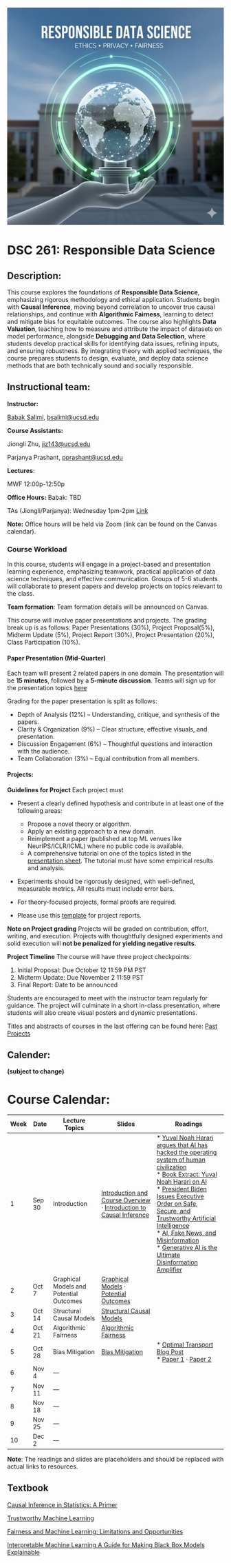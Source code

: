 ![Image genarted using DALL·E](fig/rds.png)


# DSC 261: Responsible Data Science 



## Description:

This course explores the foundations of **Responsible Data Science**, emphasizing rigorous methodology and ethical application. Students begin with **Causal Inference**, moving beyond correlation to uncover true causal relationships, and continue with **Algorithmic Fairness**, learning to detect and mitigate bias for equitable outcomes. The course also highlights **Data Valuation**, teaching how to measure and attribute the impact of datasets on model performance, alongside **Debugging and Data Selection**, where students develop practical skills for identifying data issues, refining inputs, and ensuring robustness. By integrating theory with applied techniques, the course prepares students to design, evaluate, and deploy data science methods that are both technically sound and socially responsible.



## Instructional team:

**Instructor:**

[Babak Salimi](https://bsalimi.github.io/), bsalimi@ucsd.edu

**Course Assistants:**


Jiongli Zhu, [jiz143@ucsd.edu](mailto:jiz143@ucsd.edu)   

Parjanya Prashant, [pprashant@ucsd.edu](mailto:pprashant@ucsd.edu)  


**Lectures**:

MWF	12:00p-12:50p




**Office Hours:**
Babak: TBD

TAs (Jiongli/Parjanya): Wednesday 1pm-2pm [Link](https://ucsd.zoom.us/j/96077507827)

**Note:** Office hours will be held via Zoom (link can be found on the Canvas calendar). 


### Course Workload

In this course, students will engage in a project-based and presentation learning experience, emphasizing teamwork, practical application of data science techniques, and effective communication. Groups of 5-6 students will collaborate to present papers and develop projects on topics relevant to the class.  

**Team formation**: Team formation details will be announced on Canvas. 

This course will involve paper presentations and projects. The grading break up is as follows: Paper Presentations (30%), Project Proposal(5%), Midterm Update (5%), Project Report (30%), Project Presentation (20%), Class Participation (10%).

#### Paper Presentation (Mid-Quarter)
Each team will present 2 related papers in one domain. The presentation will be **15 minutes**, followed by a **5-minute discussion**. Teams will sign up for the presentation topics [here](https://docs.google.com/spreadsheets/d/1PsbWYe7Vi7m3fyBHGGzsRIctUAR7zivzQTLJONyb10A/edit?usp=sharing)

Grading for the paper presentation is split as follows:
- Depth of Analysis (12%) – Understanding, critique, and synthesis of the papers.
- Clarity & Organization (9%) – Clear structure, effective visuals, and presentation.
- Discussion Engagement (6%) – Thoughtful questions and interaction with the audience.
- Team Collaboration (3%) – Equal contribution from all members.

#### Projects:
**Guidelines for Project**
Each project must
- Present a clearly defined hypothesis and contribute in at least one of the following areas:
   - Propose a novel theory or algorithm.
   - Apply an existing approach to a new domain.
   - Reimplement a paper (published at top ML venues like NeurIPS/ICLR/ICML) where no public code is available.
   - A comprehensive tutorial on one of the topics listed in the [presentation sheet](https://docs.google.com/spreadsheets/d/1PsbWYe7Vi7m3fyBHGGzsRIctUAR7zivzQTLJONyb10A/edit?usp=sharing). The tutorial must have some empirical results and analysis.

- Experiments should be rigorously designed, with well-defined, measurable metrics. All results must include error bars.
- For theory-focused projects, formal proofs are required.
- Please use this [template](https://www.overleaf.com/latex/templates/sample-acm-ccs/hqrzvbjgvfvz) for project reports.

**Note on Project grading**
Projects will be graded on contribution, effort, writing, and execution. Projects with thoughtfully designed experiments and solid execution will **not be penalized for yielding negative results**.

**Project Timeline**
The course will have three project checkpoints:
1. Initial Proposal: Due October 12 11:59 PM PST
2. Midterm Update: Due November 2 11:59 PST
3. Final Report: Date to be announced

Students are encouraged to meet with the instructor team regularly for guidance. The project will culminate in a short in-class presentation, where students will also create visual posters and dynamic presentations.

Titles and abstracts of courses in the last offering can be found here: [Past Projects](past_projects.md)

## **Calender:**

**(subject to change)**

# Course Calendar: 

| Week | Date  | Lecture Topics                         | Slides                                                                                                                                                                                                                                   | Readings |
|------|-------|----------------------------------------|------------------------------------------------------------------------------------------------------------------------------------------------------------------------------------------------------------------------------------------|----------|
| 1    | Sep 30| Introduction                           | [Introduction and Course Overview]() · [Introduction to Causal Inference](https://drive.google.com/file/d/1-c3cbYkAfX9MNF16m_-FiRi-ZzSt5PXU/view?usp=sharing) | * [Yuval Noah Harari argues that AI has hacked the operating system of human civilization](https://www.economist.com/by-invitation/2023/04/28/yuval-noah-harari-argues-that-ai-has-hacked-the-operating-system-of-human-civilisation)<br>* [Book Extract: Yuval Noah Harari on AI](https://www.theguardian.com/technology/article/2024/aug/24/yuval-noah-harari-ai-book-extract-nexus)<br>* [President Biden Issues Executive Order on Safe, Secure, and Trustworthy Artificial Intelligence](https://www.whitehouse.gov/briefing-room/statements-releases/2023/10/30/fact-sheet-president-biden-issues-executive-order-on-safe-secure-and-trustworthy-artificial-intelligence)<br>* [AI, Fake News, and Misinformation](https://www.washingtonpost.com/technology/2023/12/17/ai-fake-news-misinformation/)<br>* [Generative AI is the Ultimate Disinformation Amplifier](https://akademie.dw.com/en/generative-ai-is-the-ultimate-disinformation-amplifier/a-68593890) |
| 2    | Oct 7 | Graphical Models and Potential Outcomes| [Graphical Models]() · [Potential Outcomes]()                                   |          |
| 3    | Oct 14| Structural Causal Models               | [Structural Causal Models]()                                                                                                                            |          |
| 4    | Oct 21| Algorithmic Fairness                   | [Algorithmic Fairness]()                                                                                                                                |          |
| 5    | Oct 28| Bias Mitigation                        | [Bias Mitigation]()                                                                                                                                    | * [Optimal Transport Blog Post](https://alexhwilliams.info/itsneuronalblog/2020/10/09/optimal-transport/)<br>* [Paper 1](https://arxiv.org/abs/2403.02372) · [Paper 2](https://arxiv.org/abs/2212.10839) |
| 6    | Nov 4 | —                                      |                                                                                                                                                                                                                                          |          |
| 7    | Nov 11| —                                      |                                                                                                                                                                                                                                          |          |
| 8    | Nov 18| —                                      |                                                                                                                                                                                                                                          |          |
| 9    | Nov 25| —                                      |                                                                                                                                                                                                                                          |          |
| 10   | Dec 2 | —                                      |                                                                                                                                                                                                                                          |          |


**Note**: The readings and slides are placeholders and should be replaced with actual links to resources.





## Textbook

[Causal Inference in Statistics: A Primer
](http://bayes.cs.ucla.edu/PRIMER/) 

[Trustworthy Machine Learning](http://www.trustworthymachinelearning.com/)

[Fairness and Machine Learning: Limitations and Opportunities](https://fairmlbook.org/)

[Interpretable Machine Learning
A Guide for Making Black Box Models Explainable](https://christophm.github.io/interpretable-ml-book/)


